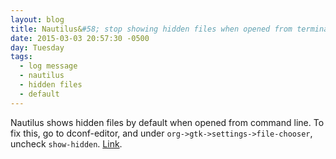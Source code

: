 ```yaml
---
layout: blog
title: Nautilus&#58; stop showing hidden files when opened from terminal
date: 2015-03-03 20:57:30 -0500
day: Tuesday
tags:
  - log message
  - nautilus
  - hidden files
  - default
---
```


Nautilus shows hidden files by default when opened from command line. To fix this, go to dconf-editor, and under `org->gtk->settings->file-chooser`, uncheck `show-hidden`. [Link](http://ubuntuforums.org/showthread.php?t=2133298&s=cc010bab19c680d2f485dd0eb8575a28&p=12623240#post12623240).
